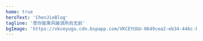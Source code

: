 ```yaml
---
home: true
heroText: 'ChenJieBlog'
tagline: '愿你能乘风破浪所向无前'
bgImage: 'https://vkceyugu.cdn.bspapp.com/VKCEYUGU-0649cea2-eb34-44bc-b1a4-315b89ff0f52/799b79cf-c695-4184-8b19-16c4d65aca7f.svg'
---
```

